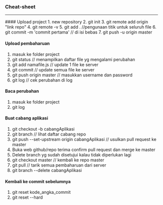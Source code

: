 ### Cheat-sheet 
<hr />
#### Upload project
1. new repository
2. git init
3. git remote add origin "link repo"
4. git remote -v
5. git add . //pengunaan titik untuk seluruh file
6. git commit -m 'commit pertama' // di isi bebas
7. git push -u origin master

#### Upload pembaharuan
1. masuk ke folder project
2. git status // menampilkan daftar file yg mengalami perubahan
3. git add namafile.js // update 1 file ke server
4. git commit // update semua file ke server
5. git push origin master // masukkan username dan password
6. git log // cek perubahan di log

#### Baca perubahan
1. masuk ke folder project
2. git log

#### Buat cabang aplikasi
1. git checkout -b cabangAplikasi
2. git branch // lihat daftar cabang repo
3. git push --set-upstream origin cabangAplikasi // usulkan pull request ke master
4. Buka web github/repo terima confirm pull request dan merge ke master
5. Delete branch yg sudah disetujui kalau tidak diperlukan lagi
6. git checkout master // kembali ke repo master
7. git pull // tarik semua pembaharuan dari server
8. git branch --delete cabangAplikasi

#### Kembali ke commit sebelumnya
1. git reset kode_angka_commit
2. git reset --hard
